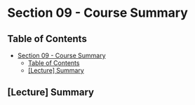 # Section 09 - Course Summary

## Table of Contents

- [Section 09 - Course Summary](#section-09---course-summary)
  - [Table of Contents](#table-of-contents)
  - [[Lecture] Summary](#lecture-summary)

## [Lecture] Summary